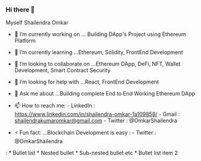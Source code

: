 ### Hi there 👋

Myself Shailendra Omkar


- 🔭 I’m currently working on ... Building DApp's Project using Ethereum Platform
- 🌱 I’m currently learning ...Ethereum, Solidity, FrontEnd Development
- 👯 I’m looking to collaborate on ...Ethereum DApp, DeFi, NFT, Wallet Development, Smart Contract Security
- 🤔 I’m looking for help with ...React, FrontEnd Development
- 💬 Ask me about ...Building complete End to End Working Ethereum DApp
- 📫 How to reach me:
         - LinkedIn : https://www.linkedin.com/in/shailendra-omkar-1a109858/
         - Gmail : shailendrakumaromkar@gmail.com
         - Twitter : @OmkarShailendra

- ⚡ Fun fact: ...Blockchain Development is easy
         : - Twitter : @OmkarShailendra
         
 : * Bullet list
              * Nested bullet
                  * Sub-nested bullet etc
          * Bullet list item 2
